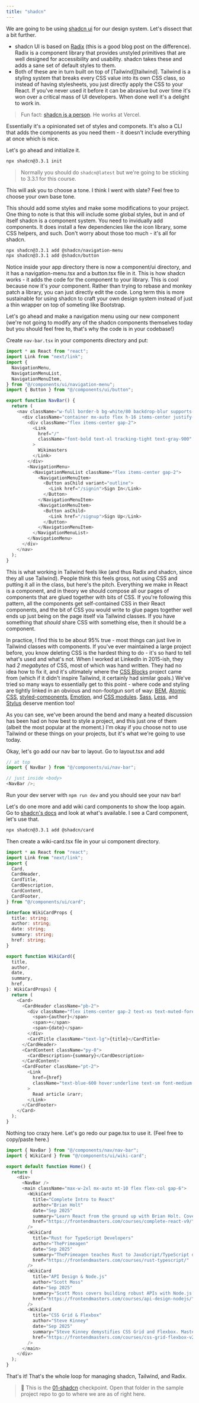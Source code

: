 ```yaml
---
title: "shadcn"
---
```


We are going to be using [shadcn ui][shadcn] for our design system. Let's dissect that a bit further.

- shadcn UI is based on [Radix][radix] (this is a good blog post on the difference). Radix is a component library that provides unstyled primitives that are well designed for accessibility and usability. shadcn takes these and adds a sane set of default styles to them.
- Both of these are in turn built on top of [Tailwind][tailwind]. Tailwind is a styling system that breaks every CSS value into its own CSS class, so instead of having stylesheets, you just directly apply the CSS to your React. If you've never used it before it can be abrasive but over time it's won over a critical mass of UI developers. When done well it's a delight to work in.

> Fun fact: [shadcn is a person][x]. He works at Vercel.

Essentially it's a opinionated set of styles and componets. It's also a CLI that adds the components as you need them - it doesn't include everything at once which is nice.

Let's go ahead and initialize it.

```bash
npx shadcn@3.3.1 init
```

> Normally you should do `shadcn@latest` but we're going to be sticking to 3.3.1 for this course.

This will ask you to choose a tone. I think I went with slate? Feel free to choose your own base tone.

This should add some styles and make some modifications to your project. One thing to note is that this will include some global styles, but in and of itself shadcn is a component system. You need to invidually add components. It does install a few dependencies like the icon library, some CSS helpers, and such. Don't worry about those too much - it's all for shadcn.

```bash
npx shadcn@3.3.1 add @shadcn/navigation-menu
npx shadcn@3.3.1 add @shadcn/button
```

Notice inside your app directory there is now a component/ui directory, and it has a navigation-menu.tsx and a button.tsx file in it. This is how shadcn works - it adds the code for the component to your library. This is cool because now it's _your_ component. Rather than trying to rebase and monkey patch a library, you can just directly edit the code. Long term this is more sustainable for using shadcn to craft your own design system instead of just a thin wrapper on top of someting like Bootstrap.

Let's go ahead and make a navigation menu using our new component (we're not going to modify any of the shadcn components themselves today but you should feel free to, that's why the code is in your codebase!)

Create `nav-bar.tsx` in your components directory and put:

```typescript
import * as React from "react";
import Link from "next/link";
import {
  NavigationMenu,
  NavigationMenuList,
  NavigationMenuItem,
} from "@/components/ui/navigation-menu";
import { Button } from "@/components/ui/button";

export function NavBar() {
  return (
    <nav className="w-full border-b bg-white/80 backdrop-blur supports-[backdrop-filter]:bg-white/60 sticky top-0 z-50">
      <div className="container mx-auto flex h-16 items-center justify-between px-4">
        <div className="flex items-center gap-2">
          <Link
            href="/"
            className="font-bold text-xl tracking-tight text-gray-900"
          >
            Wikimasters
          </Link>
        </div>
        <NavigationMenu>
          <NavigationMenuList className="flex items-center gap-2">
            <NavigationMenuItem>
              <Button asChild variant="outline">
                <Link href="/signin">Sign In</Link>
              </Button>
            </NavigationMenuItem>
            <NavigationMenuItem>
              <Button asChild>
                <Link href="/signup">Sign Up</Link>
              </Button>
            </NavigationMenuItem>
          </NavigationMenuList>
        </NavigationMenu>
      </div>
    </nav>
  );
}
```

This is what working in Tailwind feels like (and thus Radix and shadcn, since they all use Tailwind). People think this feels gross, not using CSS and putting it all in the class, but here's the pitch. Everything we make in React is a component, and in theory we should compose all our pages of components that are glued together with bits of CSS. If you're following this pattern, all the components get self-contained CSS in their React components, and the bit of CSS you would write to glue pages together well ends up just being on the page itself via Tailwind classes. If you have something that _should_ share CSS with something else, then it should be a component.

In practice, I find this to be about 95% true - most things can just live in Tailwind classes with components. If you've ever maintained a large project before, you know deleting CSS is the hardest thing to do - it's so hard to tell what's used and what's not. When I worked at LinkedIn in 2015-ish, they had _2 megabytes_ of CSS, most of which was hand written. They had no idea how to fix it, and it's ultimately where the [CSS Blocks][blocks] project came from (which if it didn't inspire Tailwind, it certainly had similar goals.) We've tried so many ways to essentially get to this point - where code and styling are tightly linked in an obvious and non-footgun sort of way: [BEM][bem], [Atomic CSS][atomic], [styled-components][styled], [Emotion][emotion], and [CSS modules][modules]. [Sass][sass], [Less][less], and [Stylus][stylus] deserve mention too!

As you can see, we've been around the bend and many a heated discussion has been had on how best to style a project, and this just one of them (albeit the most popular at the moment.) I'm okay if you choose not to use Tailwind or these things on your projects, but it's what we're going to use today.

Okay, let's go add our nav bar to layout. Go to layout.tsx and add

```typescript
// at top
import { NavBar } from "@/components/ui/nav-bar";

// just inside <body>
<NavBar />;
```

Run your dev server with `npm run dev` and you should see your nav bar!

Let's do one more and add wiki card components to show the loop again. Go to [shadcn's docs][docs] and look at what's available. I see a Card component, let's use that.

```bash
npx shadcn@3.3.1 add @shadcn/card
```

Then create a wiki-card.tsx file in your ui component directory.

```typescript
import * as React from "react";
import Link from "next/link";
import {
  Card,
  CardHeader,
  CardTitle,
  CardDescription,
  CardContent,
  CardFooter,
} from "@/components/ui/card";

interface WikiCardProps {
  title: string;
  author: string;
  date: string;
  summary: string;
  href: string;
}

export function WikiCard({
  title,
  author,
  date,
  summary,
  href,
}: WikiCardProps) {
  return (
    <Card>
      <CardHeader className="pb-2">
        <div className="flex items-center gap-2 text-xs text-muted-foreground">
          <span>{author}</span>
          <span>•</span>
          <span>{date}</span>
        </div>
        <CardTitle className="text-lg">{title}</CardTitle>
      </CardHeader>
      <CardContent className="py-0">
        <CardDescription>{summary}</CardDescription>
      </CardContent>
      <CardFooter className="pt-2">
        <Link
          href={href}
          className="text-blue-600 hover:underline text-sm font-medium w-fit"
        >
          Read article &rarr;
        </Link>
      </CardFooter>
    </Card>
  );
}
```

Nothing too crazy here. Let's go redo our page.tsx to use it. (Feel free to copy/paste here.)

```typescript
import { NavBar } from "@/components/nav/nav-bar";
import { WikiCard } from "@/components/ui/wiki-card";

export default function Home() {
  return (
    <div>
      <NavBar />
      <main className="max-w-2xl mx-auto mt-10 flex flex-col gap-6">
        <WikiCard
          title="Complete Intro to React"
          author="Brian Holt"
          date="Sep 2025"
          summary="Learn React from the ground up with Brian Holt. Covers components, hooks, state, effects, and building modern UIs. Perfect for beginners and those wanting a solid foundation."
          href="https://frontendmasters.com/courses/complete-react-v9/"
        />
        <WikiCard
          title="Rust for TypeScript Developers"
          author="ThePrimeagen"
          date="Sep 2025"
          summary="ThePrimeagen teaches Rust to JavaScript/TypeScript devs. Dive into Rust's memory safety, ownership, and concurrency with fun, practical examples."
          href="https://frontendmasters.com/courses/rust-typescript/"
        />
        <WikiCard
          title="API Design & Node.js"
          author="Scott Moss"
          date="Sep 2025"
          summary="Scott Moss covers building robust APIs with Node.js. Learn REST, authentication, testing, and best practices for scalable backend services."
          href="https://frontendmasters.com/courses/api-design-nodejs/"
        />
        <WikiCard
          title="CSS Grid & Flexbox"
          author="Steve Kinney"
          date="Sep 2025"
          summary="Steve Kinney demystifies CSS Grid and Flexbox. Master layout techniques for responsive, modern web apps with hands-on demos and clear explanations."
          href="https://frontendmasters.com/courses/css-grid-flexbox-v2/"
        />
      </main>
    </div>
  );
}
```

That's it! That's the whole loop for managing shadcn, Tailwind, and Radix.

> 🏁 This is the [01-shadcn][checkpoint] checkpoint. Open that folder in the sample project repo to go to where we are as of right here.

[checkpoint]: https://github.com/btholt/fullstack-next-wiki/tree/main/01-shadcn
[shadcn]: https://ui.shadcn.com/
[radix]: https://workos.com/blog/what-is-the-difference-between-radix-and-shadcn-ui
[x]: https://x.com/shadcn
[blocks]: https://css-blocks.com/
[modules]: https://github.com/css-modules/css-modules
[bem]: https://getbem.com/
[styled]: https://styled-components.com/
[emotion]: https://emotion.sh/docs/introduction
[atomic]: https://acss-io.github.io/atomizer/
[sass]: https://sass-lang.com/
[less]: https://lesscss.org/
[stylus]: https://stylus-lang.com/
[docs]: https://ui.shadcn.com/docs/components
